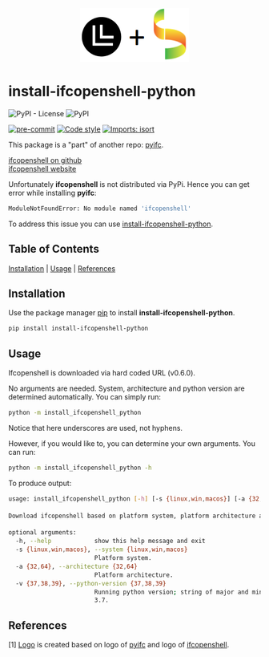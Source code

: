 <p align="center">
  <img src="https://github.com/tbrus/install-ifcopenshell-python/blob/master/logo.png?raw=true"/>
</p>

# install-ifcopenshell-python

![PyPI - License](https://img.shields.io/pypi/l/install-ifcopenshell-python)
![PyPI](https://img.shields.io/pypi/v/install-ifcopenshell-python)

[![pre-commit](https://img.shields.io/badge/pre--commit-enabled-brightgreen?logo=pre-commit&logoColor=white)](https://github.com/pre-commit/pre-commit)
[![Code style](https://img.shields.io/badge/code%20style-black-000000.svg)](https://github.com/psf/black)
[![Imports: isort](https://img.shields.io/badge/%20imports-isort-%231674b1?style=flat&labelColor=ef8336)](https://pycqa.github.io/isort/)

This package is a "part" of another repo: 
[pyifc](https://github.com/tbrus/pyifc/).
 
[ifcopenshell on github](https://github.com/IfcOpenShell/IfcOpenShell)  
[ifcopenshell website](http://ifcopenshell.org/python)

Unfortunately **ifcopenshell** is not distributed via PyPi. Hence you can get 
error while installing **pyifc**:

```bash
ModuleNotFoundError: No module named 'ifcopenshell'
```

To address this issue you can use 
[install-ifcopenshell-python](https://github.com/tbrus/install-ifcopenshell-python).

## Table of Contents

[Installation](https://github.com/tbrus/install-ifcopenshell-python#installation) |
[Usage](https://github.com/tbrus/install-ifcopenshell-python#usage) |
[References](https://github.com/tbrus/install-ifcopenshell-python#license)

## Installation

Use the package manager [pip](https://pip.pypa.io/en/stable/) to install
**install-ifcopenshell-python**.

```bash
pip install install-ifcopenshell-python
```

## Usage

Ifcopenshell is downloaded via hard coded URL (v0.6.0).

No arguments are needed. System, architecture and python version are determined 
automatically. You can simply run:

```bash
python -m install_ifcopenshell_python
```
Notice that here underscores are used, not hyphens.

However, if you would like to, you can determine your own arguments. You can 
run:

```bash
python -m install_ifcopenshell_python -h
```

To produce output:

```bash
usage: install_ifcopenshell_python [-h] [-s {linux,win,macos}] [-a {32,64}] [-v {37,38,39}]

Download ifcopenshell based on platform system, platform architecture and running python version.

optional arguments:
  -h, --help            show this help message and exit
  -s {linux,win,macos}, --system {linux,win,macos}
                        Platform system.
  -a {32,64}, --architecture {32,64}
                        Platform architecture.
  -v {37,38,39}, --python-version {37,38,39}
                        Running python version; string of major and minor version, e.g. '39'. pyifc supports python >=
                        3.7.
```

## References

[1] [Logo](https://github.com/tbrus/install-ifcopenshell-python/blob/master/logo.png) 
is created based on logo of [pyifc](https://github.com/tbrus/pyifc/) 
and logo of [ifcopenshell](http://ifcopenshell.org/python).

